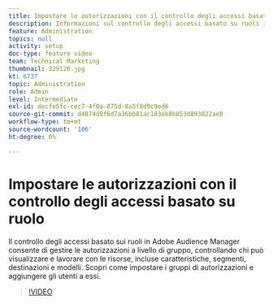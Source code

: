 ```yaml
---
title: Impostare le autorizzazioni con il controllo degli accessi basato su ruolo
description: Informazioni sul controllo degli accessi basato su ruoli in Adobe Audience Manager e su come gestire le autorizzazioni a livello di gruppo. Scopri come controllare chi deve visualizzare e lavorare con le risorse, compresi caratteristiche, segmenti, destinazioni e modelli. Scopri come impostare i gruppi di autorizzazioni e aggiungere gli utenti a essi.
feature: Administration
topics: null
activity: setup
doc-type: feature video
team: Technical Marketing
thumbnail: 329120.jpg
kt: 6737
topic: Administration
role: Admin
level: Intermediate
exl-id: decfe5fc-cec7-4f0a-875d-8a5f8d9c9ed6
source-git-commit: d4874d9f6d7a36bb81ac183eb8b853d893822ae0
workflow-type: tm+mt
source-wordcount: '106'
ht-degree: 0%

---
```


# Impostare le autorizzazioni con il controllo degli accessi basato su ruolo

Il controllo degli accessi basato sui ruoli in Adobe Audience Manager consente di gestire le autorizzazioni a livello di gruppo, controllando chi può visualizzare e lavorare con le risorse, incluse caratteristiche, segmenti, destinazioni e modelli. Scopri come impostare i gruppi di autorizzazioni e aggiungere gli utenti a essi.

>[!VIDEO](https://video.tv.adobe.com/v/329120/?quality=12&learn=on)
